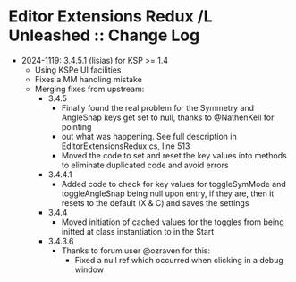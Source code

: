 # Editor Extensions Redux /L Unleashed :: Change Log

* 2024-1119: 3.4.5.1 (lisias) for KSP >= 1.4
	+ Using KSPe UI facilities
	+ Fixes a MM handling mistake
	+ Merging fixes from upstream:
		- 3.4.5
			- Finally found the real problem for the Symmetry and AngleSnap keys get set to null, thanks to @NathenKell for pointing
			- out what was happening.  See full description in EditorExtensionsRedux.cs, line 513
			- Moved the code to set and reset the key values into methods to eliminate duplicated code and avoid errors
		- 3.4.4.1
			- Added code to check for key values for toggleSymMode and toggleAngleSnap being null upon entry, if they are, then it resets to the default (X & C) and saves the settings
		- 3.4.4
			- Moved initiation of cached values for the toggles from being initted at class instantiation to in the Start
		- 3.4.3.6
			- Thanks to forum user @ozraven for this:
				- Fixed a null ref which occurred when clicking in a debug window
